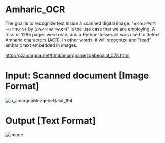 # Amharic_OCR

The goal is to recognize text inside a scanned digital image. "ዐዲስ፡ያማርኛ፡መዝገበ፡ቃላት by (ደስታ፡ተክለ፡ወልድ።)" is the use case that we are employing. A total of 1285 pages were read, and a Python-tesseract was used to detect Amharic characters (ACR). In other words, it will recognize and "read" amharic text embedded in images.

http://gzamargna.net/html/amargnamezgebeqalat_578.html

# Input: Scanned document [Image Format]
![n_amargnaMezgebeQalat_194](https://user-images.githubusercontent.com/17700070/179495310-76430f00-9d3f-4350-9620-7e7782c67f63.gif)


# Output [Text Format]

![image](https://user-images.githubusercontent.com/17700070/179495375-0d7532df-6df6-438e-86e7-208bd8d426e9.png)
